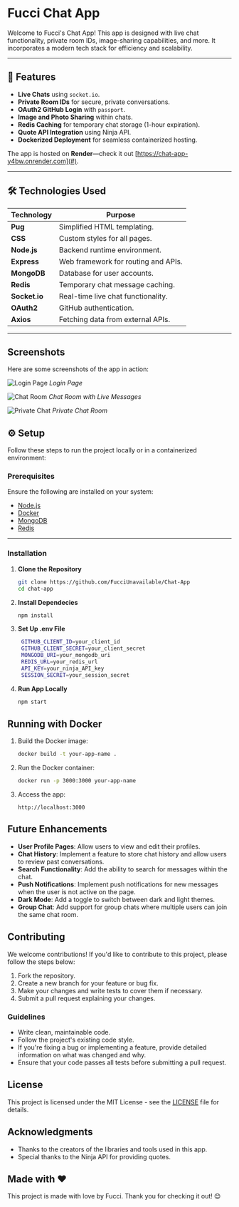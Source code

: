 # Fucci Chat App  
Welcome to Fucci's Chat App! This app is designed with live chat functionality, private room IDs, image-sharing capabilities, and more. It incorporates a modern tech stack for efficiency and scalability.

---

## 🌟 Features  

- **Live Chats** using `socket.io`.  
- **Private Room IDs** for secure, private conversations.  
- **OAuth2 GitHub Login** with `passport`.  
- **Image and Photo Sharing** within chats.  
- **Redis Caching** for temporary chat storage (1-hour expiration).  
- **Quote API Integration** using Ninja API.  
- **Dockerized Deployment** for seamless containerized hosting.  

The app is hosted on **Render**—check it out [https://chat-app-y4bw.onrender.com](#).  

---

## 🛠️ Technologies Used  

| Technology   | Purpose                              |  
|--------------|--------------------------------------|  
| **Pug**      | Simplified HTML templating.          |  
| **CSS**      | Custom styles for all pages.         |  
| **Node.js**  | Backend runtime environment.         |  
| **Express**  | Web framework for routing and APIs.  |  
| **MongoDB**  | Database for user accounts.          |  
| **Redis**    | Temporary chat message caching.      |  
| **Socket.io**| Real-time live chat functionality.   |  
| **OAuth2**   | GitHub authentication.               |  
| **Axios**    | Fetching data from external APIs.    |  

---
## Screenshots

Here are some screenshots of the app in action:

![Login Page](./assets/screenshots/login-page.png)
*Login Page*

![Chat Room](./assets/screenshots/chat-room.png)
*Chat Room with Live Messages*

![Private Chat](./assets/screenshots/private-chat.png)
*Private Chat Room*
## ⚙️ Setup  

Follow these steps to run the project locally or in a containerized environment:

### Prerequisites  

Ensure the following are installed on your system:  
- [Node.js](https://nodejs.org/)  
- [Docker](https://www.docker.com/)  
- [MongoDB](https://www.mongodb.com/)  
- [Redis](https://redis.io/)  

---

### Installation  

1. **Clone the Repository**  
   ```bash
   git clone https://github.com/FucciUnavailable/Chat-App
   cd chat-app
2. **Install Dependecies**  
   ```bash
   npm install
3. **Set Up .env File**  
   ```bash
    GITHUB_CLIENT_ID=your_client_id
    GITHUB_CLIENT_SECRET=your_client_secret
    MONGODB_URI=your_mongodb_uri
    REDIS_URL=your_redis_url
    API_KEY=your_ninja_API_key
    SESSION_SECRET=your_session_secret
4. **Run App Locally**  
   ```bash
   npm start 
## Running with Docker

1. Build the Docker image:

    ```bash
    docker build -t your-app-name .
    ```

2. Run the Docker container:

    ```bash
    docker run -p 3000:3000 your-app-name
    ```

3. Access the app:

    ```
    http://localhost:3000
    ```

## Future Enhancements

- **User Profile Pages**: Allow users to view and edit their profiles.
- **Chat History**: Implement a feature to store chat history and allow users to review past conversations.
- **Search Functionality**: Add the ability to search for messages within the chat.
- **Push Notifications**: Implement push notifications for new messages when the user is not active on the page.
- **Dark Mode**: Add a toggle to switch between dark and light themes.
- **Group Chat**: Add support for group chats where multiple users can join the same chat room.

## Contributing

We welcome contributions! If you'd like to contribute to this project, please follow the steps below:

1. Fork the repository.
2. Create a new branch for your feature or bug fix.
3. Make your changes and write tests to cover them if necessary.
4. Submit a pull request explaining your changes.

### Guidelines

- Write clean, maintainable code.
- Follow the project's existing code style.
- If you're fixing a bug or implementing a feature, provide detailed information on what was changed and why.
- Ensure that your code passes all tests before submitting a pull request.

## License

This project is licensed under the MIT License - see the [LICENSE](LICENSE) file for details.


## Acknowledgments

- Thanks to the creators of the libraries and tools used in this app.
- Special thanks to the Ninja API for providing quotes.

## Made with ❤️

This project is made with love by Fucci. Thank you for checking it out! 😊